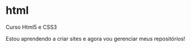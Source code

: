 # html
 Curso Html5 e CSS3 

Estou aprendendo a criar sites e agora vou gerenciar meus repositórios!
